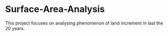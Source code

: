 # Surface-Area-Analysis
This project focuses on analysing phenomenon of land increment in last the 20 years. 
